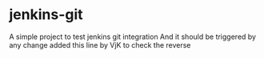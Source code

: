 # jenkins-git

A simple project to test jenkins git integration
And it should be triggered by any change
added this line by VjK
to check the reverse
